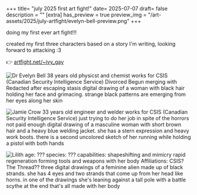 +++
title= "july 2025 first art fight!"
date= 2025-07-07
draft= false
description = ""
[extra]
has_preview = true
preview_img = "/art-assets/2025/july-artfight/evelyn-bell-preview.png"
+++

doing my first ever art fight!!! 

created my first three characters based on a story I'm writing, looking forward to attacking :3

👉 [artfight.net/~ivy_gay](https://artfight.net/~ivy_gay)

![Dr Evelyn Bell
38 years old 
physicst and chemist
works for CSIS (Canadian Security Intelligence Service)
Divorced
Begun merging with Redacted after escaping stasis 
digital drawing of a woman with black hair holding her face and grimacing. strange black patterns are emerging from her eyes along her skin](/art-assets/2025/july-artfight/evelyn-bell.png)

![Jamie Crow 
33 years old 
engineer and welder 
works for CSIS (Canadian Security Intelligence Service)
just trying to do her job in spite of the horrors 
not paid enough
digital drawing of a masculine woman with short brown hair and a heavy blue welding jacket. she has a stern expression and heavy work boots. there is a second uncolored sketch of her running while holding a pistol with both hands](/art-assets/2025/july-artfight/jamie-crow.png)

![Lilith 
age: ???
species: ???
capabilities:
shapeshifting and mimicry 
rapid regeneration 
forming tools and weapons with her body 
Affiliations:
CSIS?
The Thread??
three digital drawings of a feminine alien made up of black strands. she has 4 eyes and two strands that come up from her head like horns. in one of the drawings she's leaning against a tall pole with a battle scythe at the end that's all made with her body](/art-assets/2025/july-artfight/lilith.png)